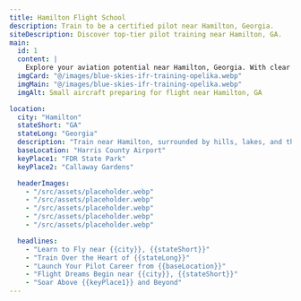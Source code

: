 ```yaml
---
title: Hamilton Flight School
description: Train to be a certified pilot near Hamilton, Georgia.
siteDescription: Discover top-tier pilot training near Hamilton, GA.
main:
  id: 1
  content: |
    Explore your aviation potential near Hamilton, Georgia. With clear skies and scenic surroundings, it’s the perfect place to earn your wings.
  imgCard: "@/images/blue-skies-ifr-training-opelika.webp"
  imgMain: "@/images/blue-skies-ifr-training-opelika.webp"
  imgAlt: Small aircraft preparing for flight near Hamilton, GA

location:
  city: "Hamilton"
  stateShort: "GA"
  stateLong: "Georgia"
  description: "Train near Hamilton, surrounded by hills, lakes, and the charm of Callaway Gardens."
  baseLocation: "Harris County Airport"
  keyPlace1: "FDR State Park"
  keyPlace2: "Callaway Gardens"

  headerImages:
    - "/src/assets/placeholder.webp"
    - "/src/assets/placeholder.webp"
    - "/src/assets/placeholder.webp"
    - "/src/assets/placeholder.webp"
    - "/src/assets/placeholder.webp"

  headlines:
    - "Learn to Fly near {{city}}, {{stateShort}}"
    - "Train Over the Heart of {{stateLong}}"
    - "Launch Your Pilot Career from {{baseLocation}}"
    - "Flight Dreams Begin near {{city}}, {{stateShort}}"
    - "Soar Above {{keyPlace1}} and Beyond"
---
```

